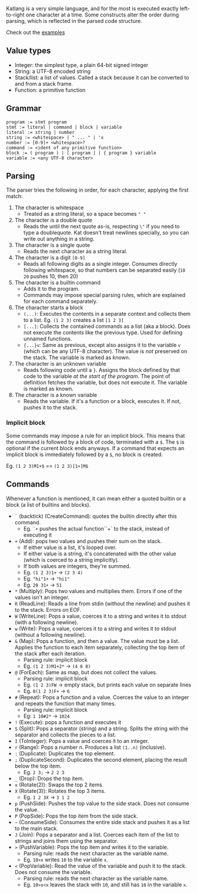 Katlang is a very simple language, and for the most is executed exactly left-to-right one character at a time. Some constructs alter the order during parsing, which is reflected in the parsed code structure.

Check out the [examples](examples.md)

## Value types

- Integer: the simplest type, a plain 64-bit signed integer
- String: a UTF-8 encoded string
- Stack/list: a list of values. Called a stack because it can be converted to and from a stack frame.
- Function: a primitive function

## Grammar

```
program := stmt program
stmt := literal | command | block | variable
literal := string | number
string := <whitespace> | " ... " | 'x
number := [0-9]+ <whitespace>?
command := <ident of any primitive function>
block := ( program ) | [ program ] | { program } variable
variable := <any UTF-8 character>
```

## Parsing

The parser tries the following in order, for each character, applying the first match:

1. The character is whitespace
   - Treated as a string literal, so a space becomes `" "`
2. The character is a double quote
   - Reads the until the next quote as-is, respecting `\"` if you need to type a doublequote. Kat doesn't treat newlines specially, so you can write out anything in a string.
3. The character is a single quote
   - Reads the next character as a string literal.
4. The character is a digit `[0-9]`
   - Reads all following digits as a single integer. Consumes directly following whitespace, so that numbers can be separated easily (`10 20` pushes 10, then 20)
5. The character is a builtin command
   - Adds it to the program.
   - Commands may impose special parsing rules, which are explained for each command separately.
6. The character starts a block
   - `(...)`: Executes the contents in a separate context and collects them to a list. Eg. `(1 2 3)` creates a list `[1 2 3]`
   - `[...]`: Collects the contained commands as a list (aka a block). Does not execute the contents like the previous type. Used for defining unnamed functions.
   - `{...}v`: Same as previous, except also assigns it to the variable `v` (which can be any UTF-8 character). The value is _not_ preserved on the stack. The variable is marked as known.
7. The character is an unknown variable
   - Reads following code until a `}`. Assigns the block defined by that code to the variable _at the start of the program_. The point of definition fetches the variable, but does not execute it. The variable is marked as known.
8. The character is a known variable
   - Reads the variable. If it's a function or a block, executes it. If not, pushes it to the stack.

### Implicit block

Some commands may impose a rule for an implicit block. This means that the command is followed by a block of code, terminated with a `$`. The `$` is optional if the current block ends anyways. If a command that expects an implicit block is immediately followed by a `$`, no block is created.

Eg. `(1 2 3)M1+$` == `(1 2 3)[1+]M$`

## Commands

Whenever a function is mentioned, it can mean either a quoted builtin or a block (a list of builtins and blocks).

- `` ` `` (backtick) (CreateCommand): quotes the builtin directly after this command.
  - Eg. `` `+ `` pushes the actual function``+` to the stack, instead of executing it
- `+` (Add): pops two values and pushes their sum on the stack.
  - If either value is a list, it's looped over.
  - If either value is a string, it's concatenated with the other value (which is coerced to a string implicitly).
  - If both values are integers, they're summed.
  - Eg. `(1 2 3)1+` -> `(2 3 4)`
  - Eg. `"hi"1+` -> `"hi1"`
  - Eg. `20 31+` -> `51`
- `*` (Multiply): Pops two values and multiplies them. Errors if one of the values isn't an integer.
- `R` (ReadLine): Reads a line from stdin (without the newline) and pushes it to the stack. Errors on EOF.
- `W` (WriteLine): Pops a value, coerces it to a string and writes it to stdout (with a following newline).
- `w` (Write): Pops a value, coerces it to a string and writes it to stdout (without a following newline).
- `&` (Map): Pops a function, and then a value. The value must be a list. Applies the function to each item separately, collecting the top item of the stack after each iteration.
  - Parsing rule: implicit block
  - Eg. `(1 2 3)M1+2*` -> `(4 6 8)`
- `@` (ForEach): Same as map, but does not collect the values.
  - Parsing rule: implicit block
  - Eg. `(1 2 3)FW` -> empty stack, but prints each value on separate lines
  - Eg. `0(1 2 3)F+` -> `6`
- `#` (Repeat): Pops a function and a value. Coerces the value to an integer and repeats the function that many times.
  - Parsing rule: implicit block
  - Eg: `1 10#2*` -> `1024`
- `!` (Execute): pops a function and executes it
- `S` (Split): Pops a separator (string) and a string. Splits the string with the separator and collects the pieces to a list.
- `I` (ToInteger): Pops a value and coerces it to an integer.
- `r` (Range): Pops a number n. Produces a list `(1..n)` (inclusive).
- `:` (Duplicate): Duplicates the top element.
- `;` (DuplicateSecond): Duplicates the second element, placing the result below the top item.
  - Eg. `2 3;` -> `2 2 3`
- `_` (Drop): Drops the top item.
- `x` (Rotate(2)): Swaps the top 2 items.
- `X` (Rotate(3)): Rotates the top 3 items.
  - Eg. `1 2 3X` -> `3 1 2`
- `p` (PushSide): Pushes the top value to the side stack. Does not consume the value.
- `P` (PopSide): Pops the top item from the side stack.
- `~` (ConsumeSide): Consumes the entire side stack and pushes it as a list to the main stack.
- `J` (Join): Pops a separator and a list. Coerces each item of the list to strings and joins them using the separator.
- `>` (PushVariable): Pops the top item and writes it to the variable.
  - Parsing rule: reads the next character as the variable name.
  - Eg. `10>x` writes `10` to the variable `x`.
- `<` (PopVariable): Read the value of the variable and push it to the stack. Does not consume the variable.
  - Parsing rule: reads the next character as the variable name.
  - Eg. `10>x<x` leaves the stack with `10`, and still has `10` in the variable `x`.
